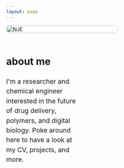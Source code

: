 ```yaml
---
layout: page
---
```


<style>
.split-container {
  display: flex;
  flex-wrap: wrap;
  align-items: center;
  gap: 20px;
}

.split-left {
  flex: 0 0 60%; /* Left side takes 60% width */
  min-width: 300px;
}

.split-left img {
  width: 100%;  /* Make image fill the container width */
  height: auto;
  border-radius: 8px;
  object-fit: cover;
}

.split-right {
  flex: 0 0 40%; /* Right side takes 40% width */
  min-width: 200px;
  font-size: 1.1rem;
  line-height: 1.5;
}
</style>


<div class="split-container">
  <div class="split-left">
    <img src="/assets/headshot.jpg" alt="NJE" />
  </div>
  <div class="split-right">
    <h2>about me</h2>
    I'm a researcher and chemical engineer interested in the future of drug delivery, polymers, and digital biology. Poke around here to have a look at my CV, projects, and more.
  </div>
</div>
